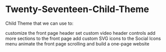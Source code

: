 # Twenty-Seventeen-Child-Theme
Child Theme that we can use to: 

customize the front page header
set custom video header controls
add more sections to the front page
add custom SVG icons to the Social Icons menu
animate the front page scrolling and build a one-page website
